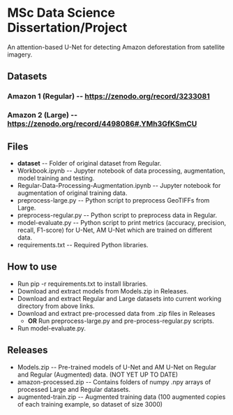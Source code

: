 # MSc Data Science Dissertation/Project

An attention-based U-Net for detecting Amazon deforestation from satellite imagery.

## Datasets
### Amazon 1 (Regular) -- https://zenodo.org/record/3233081
### Amazon 2 (Large) -- https://zenodo.org/record/4498086#.YMh3GfKSmCU

## Files
+ **dataset** -- Folder of original dataset from Regular.
+ Workbook.ipynb -- Jupyter notebook of data processing, augmentation, model training and testing.
+ Regular-Data-Processing-Augmentation.ipynb -- Jupyter notebook for augmentation of original training data.
+ preprocess-large.py -- Python script to preprocess GeoTIFFs from Large.
+ preprocess-regular.py -- Python script to preprocess data in Regular.
+ model-evaluate.py -- Python script to print metrics (accuracy, precision, recall, F1-score) for U-Net, AM U-Net which are trained on different data.
+ requirements.txt -- Required Python libraries.

## How to use
+ Run pip -r requirements.txt to install libraries.
+ Download and extract models from Models.zip in Releases.
+ Download and extract Regular and Large datasets into current working directory from above links.
+ Download and extract pre-processed data from .zip files in Releases
  + **OR** Run preprocess-large.py and pre-process-regular.py scripts.
+ Run model-evaluate.py.

## Releases
+ Models.zip -- Pre-trained models of U-Net and AM U-Net on Regular and Regular (Augmented) data. (NOT YET UP TO DATE)
+ amazon-processed.zip -- Contains folders of numpy .npy arrays of processed Large and Regular datasets.
+ augmented-train.zip -- Augmented training data (100 augmented copies of each training example, so dataset of size 3000)
